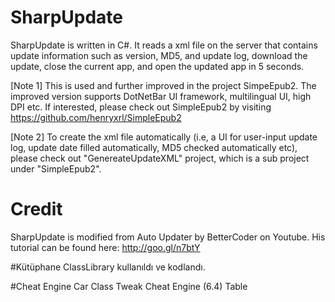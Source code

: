 # SharpUpdate
SharpUpdate is written in C#. It reads a xml file on the server that contains update information such as version, MD5, and update log, download the update, close the current app, and open the updated app in 5 seconds.

[Note 1] This is used and further improved in the project SimpeEpub2. The improved version supports DotNetBar UI framework, multilingual UI, high DPI etc. If interested, please check out SimpleEpub2 by visiting https://github.com/henryxrl/SimpleEpub2

[Note 2] To create the xml file automatically (i.e, a UI for user-input update log, update date filled automatically, MD5 checked automatically etc), please check out "GenereateUpdateXML" project, which is a sub project under "SimpleEpub2". 

# Credit
SharpUpdate is modified from Auto Updater by BetterCoder on Youtube. His tutorial can be found here: http://goo.gl/n7btY

#Kütüphane
ClassLibrary kullanıldı ve kodlandı.

#Cheat Engine
Car Class Tweak Cheat Engine (6.4) Table
